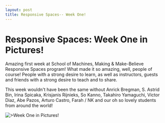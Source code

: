```yaml
---
layout: post
title: Responsive Spaces-- Week One!
---
```


# Responsive Spaces: Week One in Pictures!


 <p>Amazing first week at School of Machines, Making & Make-Believe Responsive Spaces program! What made it so amazing, well, people of course! People with a strong desire to learn, as well as instructors, guests and friends with a strong desire to teach and to share.</p>  
 
 <p>This week wouldn't have been the same without Anrick Bregman, S. Astrid Bin, Irina Spicaka, Krisjanis Rijnieks, So Kanno, Takahiro Yamaguchi, Victor Diaz, Abe Pazos, Arturo Castro, Farah / NK and our oh so lovely students from around the world! </p>
 
 <img src="https://raw.githubusercontent.com/schoolofma/schoolofma.github.io/master/i/weekOne.png" alt=">Week One in Pictures!">
